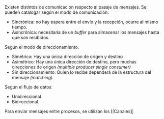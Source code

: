 Existen distintos de comunicación respecto al pasaje de mensajes. Se pueden catalogar según el modo de comunicación:

- Sincrónica: no hay espera entre el envío y la recepción, ocurre al mismo tiempo.
- Asíncrónica: necesitaría de un *buffer* para almacenar los mensajes hasta que son recibidos.

Según el modo de direccionamiento.

- Simétrico: Hay una única dirección de origen y destino
- Asimétrico: Hay una única dirección de destino, pero muchas direcciones de origen *(multiple producer single consumer)*
- Sin direccionamiento: Quien lo recibe dependerá de la estructura del mensaje *(matching)*.

Según el flujo de datos:

- Unidireccional
- Bidireccional.

Para envíar mensajes entre procesos, se utilizan los [[Canales]]
